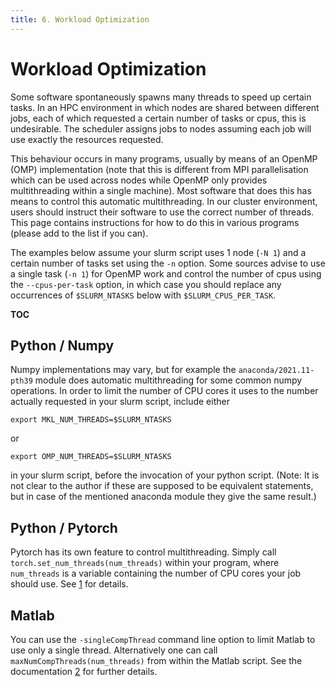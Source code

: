 ```yaml
---
title: 6. Workload Optimization
---
```


# Workload Optimization

Some software spontaneously spawns many threads to speed up certain
tasks. In an HPC environment in which nodes are shared between different
jobs, each of which requested a certain number of tasks or cpus, this is
undesirable. The scheduler assigns jobs to nodes assuming each job will
use exactly the resources requested.

This behaviour occurs in many programs, usually by means of an OpenMP
(OMP) implementation (note that this is different from MPI
parallelisation which can be used across nodes while OpenMP only
provides multithreading within a single machine). Most software that
does this has means to control this automatic multithreading. In our
cluster environment, users should instruct their software to use the
correct number of threads. This page contains instructions for how to do
this in various programs (please add to the list if you can).

The examples below assume your slurm script uses 1 node (`-N 1`) and a
certain number of tasks set using the `-n` option. Some sources advise
to use a single task (`-n 1`) for OpenMP work and control the number of
cpus using the `--cpus-per-task` option, in which case you should
replace any occurrences of `$SLURM_NTASKS` below with
`$SLURM_CPUS_PER_TASK`.

__TOC__

## Python / Numpy

Numpy implementations may vary, but for example the
`anaconda/2021.11-pth39` module does automatic multithreading for some
common numpy operations. In order to limit the number of CPU cores it
uses to the number actually requested in your slurm script, include
either

    export MKL_NUM_THREADS=$SLURM_NTASKS

or

    export OMP_NUM_THREADS=$SLURM_NTASKS

in your slurm script, before the invocation of your python script.
(Note: It is not clear to the author if these are supposed to be
equivalent statements, but in case of the mentioned anaconda module they
give the same result.)

## Python / Pytorch

Pytorch has its own feature to control multithreading. Simply call
`torch.set_num_threads(num_threads)` within your program, where
`num_threads` is a variable containing the number of CPU cores your job
should use. See
[1](https://pytorch.org/docs/stable/generated/torch.set_num_threads.html)
for details.

## Matlab

You can use the `-singleCompThread` command line option to limit Matlab
to use only a single thread. Alternatively one can call
`maxNumCompThreads(num_threads)` from within the Matlab script. See the
documentation
[2](https://nl.mathworks.com/help/matlab/ref/maxnumcompthreads.html) for
further details.